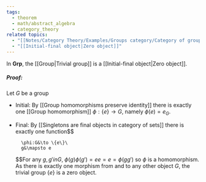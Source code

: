 ```yaml
---
tags:
  - theorem
  - math/abstract_algebra
  - category_theory
related topics:
  - "[[Notes/Category Theory/Examples/Groups category/Category of groups]]"
  - "[[Initial-final object|Zero object]]"
---
```

In $\mathbf{Grp}$, the [[Group|Trivial group]] is a [[Initial-final object|Zero object]].
##### Proof:
Let $G$ be a group
- Initial:
	By [[Group homomorphisms preserve identity]] there is exactly one [[Group homomorphism]] $\phi: \{e\} \to G$, namely $\phi(e)=e_G$.
- Final:
	By [[Singletons are final objects in category of sets]] there is exactly one function$$
	
		\phi:G&\to \{e\}\
		g&\mapsto e
	
	$$For any $g,g' in G$, $\phi(g)\phi(g')=ee=e=\phi(gg')$ so $\phi$ is a homomorphism.
As there is exactly one morphism from and to any other object $G$, the trivial group $\{e\}$ is a zero object.